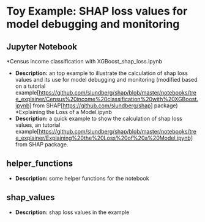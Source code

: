 # Toy Example: SHAP loss values for model debugging and monitoring
## Jupyter Notebook
*Census income classification with XGBoost_shap_loss.ipynb
* **Description:** an top example to illustrate the calculation of shap loss values and its use for model debugging and monitoring (modified based on a tutorial example[https://github.com/slundberg/shap/blob/master/notebooks/tree_explainer/Census%20income%20classification%20with%20XGBoost.ipynb] from SHAP[https://github.com/slundberg/shap] package)
*Explaining the Loss of a Model.ipynb
* **Description:** a quick example to show the calculation of shap loss values, an tutorial example[https://github.com/slundberg/shap/blob/master/notebooks/tree_explainer/Explaining%20the%20Loss%20of%20a%20Model.ipynb] from SHAP package.
## helper_functions
* **Description:** some helper functions for the notebook
## shap_values
* **Description:** shap loss values in the example